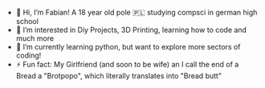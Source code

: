 - 👋 Hi, I’m Fabian! A 18 year old pole 🇵🇱 studying compsci in german high school
- 👀 I’m interested in Diy Projects, 3D Printing, learning how to code and much more
- 🌱 I’m currently learning python, but want to explore more sectors of coding!
- ⚡ Fun fact: My Girlfriend (and soon to be wife) an I call the end of a Bread a "Brotpopo", which literally translates into "Bread butt"

<!---
Fabianjsz/Fabianjsz is a ✨ special ✨ repository because its `README.md` (this file) appears on your GitHub profile.
You can click the Preview link to take a look at your changes.
--->
